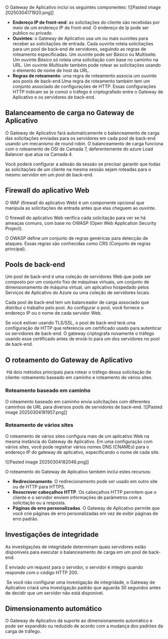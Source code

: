 O Gateway de Aplicativo inclui os seguintes componentes:
![[Pasted image 20250304171920.png]]

- **Endereço IP de front-end**: as solicitações do cliente são recebidas por meio de um endereço IP de front-end. O endereço de Ip pode ser publico ou privado.
- **Ouvintes**: o Gateway de Aplicativo usa um ou mais ouvintes para receber as solicitações de entrada. Cada ouvinte roteia solicitações para um pool de back-end de servidores, seguindo as regras de roteamento especificadas. Um ouvinte pode ser Básico ou Multissite. Um ouvinte _Básico_ só roteia uma solicitação com base no caminho na URL. Um ouvinte _Multissite_ também pode rotear as solicitações usando o elemento de nome de host da URL.
- **Regras de roteamento**: uma regra de roteamento associa um ouvinte aos pools de back-end.Uma regra de roteamento também tem um conjunto associado de configurações de HTTP. Essas configurações HTTP indicam se (e como) o tráfego é criptografado entre o Gateway de Aplicativo e os servidores de back-end.

## Balanceamento de carga no Gateway de Aplicativo
O Gateway de Aplicativo fará automaticamente o balanceamento de carga das solicitações enviadas para os servidores em cada pool de back-end usando um mecanismo de round robin. O balanceamento de carga funciona com o roteamento de OSI de Camada 7, deferentemente do azure Load Balancer que atua na Camada 4.

Você poderá configurar a adesão da sessão se precisar garantir que todas as solicitações de um cliente na mesma sessão sejam roteadas para o mesmo servidor em um pool de back-end.


## Firewall do aplicativo Web

O WAF (firewall do aplicativo Web) é um componente opcional que manipula as solicitações de entrada antes que elas cheguem ao ouvinte.

O firewall do aplicativo Web verifica cada solicitação para ver se há ameaças comuns, com base no OWASP (Open Web Application Security Project).

O OWASP define um conjunto de regras genéricas para detecção de ataques. Essas regras são conhecidas como CRS (Conjunto de regras principal).


## Pools de back-end
Um pool de back-end é uma coleção de servidores Web que pode ser composto por um conjunto fixo de máquinas virtuais, um conjunto de dimensionamento de máquina virtual, um aplicativo hospedado pelos Serviços de Aplicativo do Azure ou uma coleção de servidores locais.

Cada pool de back-end tem um balanceador de carga associado que distribui o trabalho pelo pool. Ao configurar o pool, você fornece o endereço IP ou o nome de cada servidor Web.

Se você estiver usando TLS/SSL, o pool de back-end terá uma configuração de HTTP que referencia um certificado usado para autenticar os servidores de back-end. O gateway criptografa novamente o tráfego usando esse certificado antes de enviá-lo para um dos servidores no pool de back-end.


## O roteamento do Gateway de Aplicativo
 Há dois métodos principais para rotear o tráfego dessa solicitação de cliente: roteamento baseado em caminho e roteamento de vários sites.

### Roteamento baseado em caminho
O roteamento baseado em caminho envia solicitações com diferentes caminhos de URL para diversos pools de servidores de back-end.
![[Pasted image 20250304181957.png]]

### Roteamento de vários sites
O roteamento de vários sites configura mais de um aplicativo Web na mesma instância do Gateway de Aplicativo. Em uma configuração com vários sites, você pode registrar vários nomes DNS (CNAMEs) para o endereço IP do gateway de aplicativo, especificando o nome de cada site.

![[Pasted image 20250304182046.png]]

O roteamento do Gateway de Aplicativo também inclui estes recursos:

- **Redirecionamento**. O redirecionamento pode ser usado em outro site ou de HTTP para HTTPS.
- **Reescrever cabeçalhos HTTP**. Os cabeçalhos HTTP permitem que o cliente e o servidor enviem informações de parâmetros com a solicitação ou a resposta.
- **Páginas de erro personalizadas**. O Gateway de Aplicativo permite que você crie páginas de erro personalizadas em vez de exibir páginas de erro padrão. 

## Investigações de integridade
As investigações de integridade determinam quais servidores estão disponíveis para executar o balanceamento de carga em um pool de back-end.

É enviado um request para o servidor, o servidor é integro quando responde com o código HTTP 200.

 Se você não configurar uma investigação de integridade, o Gateway de Aplicativo criará uma investigação padrão que aguarda 30 segundos antes de decidir que um servidor não está disponível.


## Dimensionamento automático
O Gateway de Aplicativo dá suporte ao dimensionamento automático e pode ser expandido ou reduzido de acordo com a mudança dos padrões da carga de tráfego.

